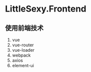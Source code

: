 # LittleSexy.Frontend
## 使用前端技术
1. vue
2. vue-router
3. vue-loader
4. webpack 
5. axios
6. element-ui